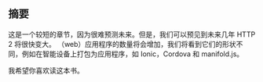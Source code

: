 ## 摘要

这是一个较短的章节，因为很难预测未来。但是，我们可以预见到未来几年 HTTP 2 将很快变大。 （web）应用程序的数量将会增加，我们将看到它们的形状不同，例如在智能设备上打包为应用程序，如 Ionic，Cordova 和 manifold.js。

我希望你喜欢读这本书。